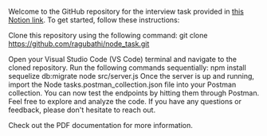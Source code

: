 Welcome to the GitHub repository for the interview task provided in [this Notion link](https://korvinparis.notion.site/Test-2-02a4e3d656614e21ad4d98154d453632). To get started, follow these instructions:


Clone this repository using the following command:
git clone https://github.com/ragubathi/node_task.git


Open your Visual Studio Code (VS Code) terminal and navigate to the cloned repository.
Run the following commands sequentially:
npm install
sequelize db:migrate
node src/server.js
Once the server is up and running, import the Node tasks.postman_collection.json file into your Postman collection.
You can now test the endpoints by hitting them through Postman.
Feel free to explore and analyze the code. If you have any questions or feedback, please don't hesitate to reach out.


Check out the PDF documentation for more information.
